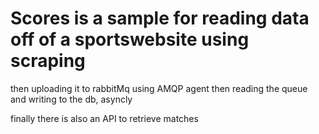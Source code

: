 # Scores is a sample for reading data off of a sportswebsite using scraping
then uploading it to rabbitMq using AMQP agent
then reading the queue and writing to the db, asyncly

finally there is also an API to retrieve matches
